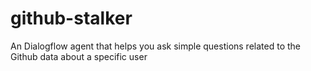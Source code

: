 # github-stalker
An Dialogflow agent that helps you ask simple questions related to the Github data about a specific user
